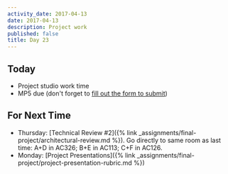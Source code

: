 ```yaml
---
activity_date: 2017-04-13
date: 2017-04-13
description: Project work
published: false
title: Day 23
---
```


## Today

* Project studio work time
* MP5 due (don't forget to [fill out the form to submit](http://goo.gl/forms/joIEF3IZjP))

## For Next Time

* Thursday: [Technical Review #2]({% link _assignments/final-project/architectural-review.md %}). Go directly to same room as last time: A+D in AC326; B+E in AC113; C+F in AC126.
* Monday: [Project Presentations]({% link _assignments/final-project/project-presentation-rubric.md %})
